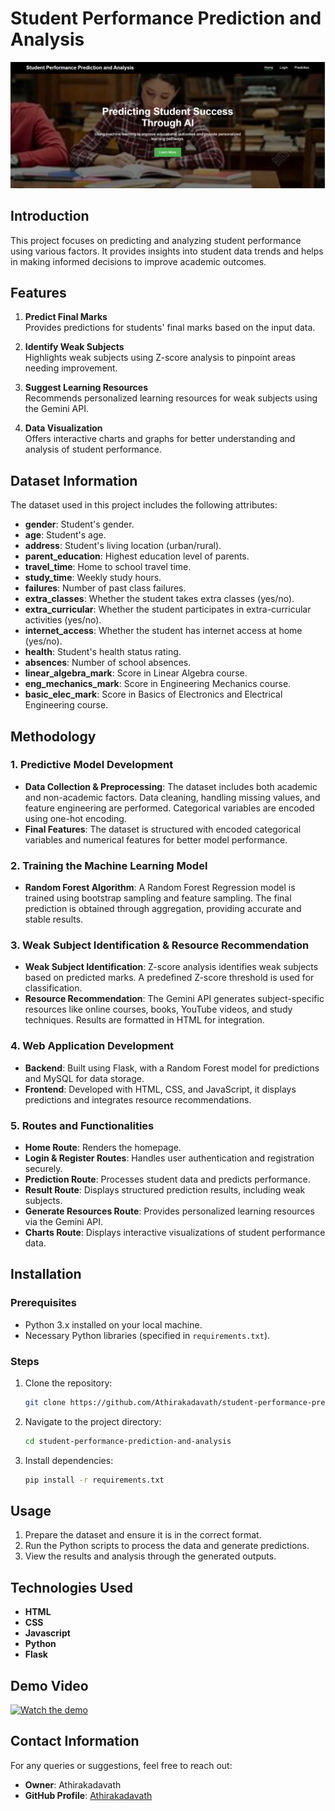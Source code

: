 # Student Performance Prediction and Analysis
![Landing Page](static/landing.png)

## Introduction
This project focuses on predicting and analyzing student performance using various factors. It provides insights into student data trends and helps in making informed decisions to improve academic outcomes.

## Features

1. **Predict Final Marks**  
   Provides predictions for students' final marks based on the input data.

2. **Identify Weak Subjects**  
   Highlights weak subjects using Z-score analysis to pinpoint areas needing improvement.

3. **Suggest Learning Resources**  
   Recommends personalized learning resources for weak subjects using the Gemini API.

4. **Data Visualization**  
   Offers interactive charts and graphs for better understanding and analysis of student performance.
   
## Dataset Information
The dataset used in this project includes the following attributes:

- **gender**: Student's gender.
- **age**: Student's age.
- **address**: Student's living location (urban/rural).
- **parent_education**: Highest education level of parents.
- **travel_time**: Home to school travel time.
- **study_time**: Weekly study hours.
- **failures**: Number of past class failures.
- **extra_classes**: Whether the student takes extra classes (yes/no).
- **extra_curricular**: Whether the student participates in extra-curricular activities (yes/no).
- **internet_access**: Whether the student has internet access at home (yes/no).
- **health**: Student's health status rating.
- **absences**: Number of school absences.
- **linear_algebra_mark**: Score in Linear Algebra course.
- **eng_mechanics_mark**: Score in Engineering Mechanics course.
- **basic_elec_mark**: Score in Basics of Electronics and Electrical Engineering course.

## Methodology

### 1. Predictive Model Development
- **Data Collection & Preprocessing**: The dataset includes both academic and non-academic factors. Data cleaning, handling missing values, and feature engineering are performed. Categorical variables are encoded using one-hot encoding.
- **Final Features**: The dataset is structured with encoded categorical variables and numerical features for better model performance.

### 2. Training the Machine Learning Model
- **Random Forest Algorithm**: A Random Forest Regression model is trained using bootstrap sampling and feature sampling. The final prediction is obtained through aggregation, providing accurate and stable results.

### 3. Weak Subject Identification & Resource Recommendation
- **Weak Subject Identification**: Z-score analysis identifies weak subjects based on predicted marks. A predefined Z-score threshold is used for classification.
- **Resource Recommendation**: The Gemini API generates subject-specific resources like online courses, books, YouTube videos, and study techniques. Results are formatted in HTML for integration.

### 4. Web Application Development
- **Backend**: Built using Flask, with a Random Forest model for predictions and MySQL for data storage.
- **Frontend**: Developed with HTML, CSS, and JavaScript, it displays predictions and integrates resource recommendations.

### 5. Routes and Functionalities
- **Home Route**: Renders the homepage.
- **Login & Register Routes**: Handles user authentication and registration securely.
- **Prediction Route**: Processes student data and predicts performance.
- **Result Route**: Displays structured prediction results, including weak subjects.
- **Generate Resources Route**: Provides personalized learning resources via the Gemini API.
- **Charts Route**: Displays interactive visualizations of student performance data.

## Installation

### Prerequisites
- Python 3.x installed on your local machine.
- Necessary Python libraries (specified in `requirements.txt`).

### Steps
1. Clone the repository:
   ```bash
   git clone https://github.com/Athirakadavath/student-performance-prediction-and-analysis.git
   ```
2. Navigate to the project directory:
   ```bash
   cd student-performance-prediction-and-analysis
   ```
3. Install dependencies:
   ```bash
   pip install -r requirements.txt
   ```

## Usage
1. Prepare the dataset and ensure it is in the correct format.
2. Run the Python scripts to process the data and generate predictions.
3. View the results and analysis through the generated outputs.

## Technologies Used
- **HTML**
- **CSS**
- **Javascript**
- **Python**
- **Flask**

## Demo Video
[![Watch the demo](https://img.youtube.com/vi/5CVn9qJ1kPA/0.jpg)](https://youtu.be/5CVn9qJ1kPA)

 
## Contact Information
For any queries or suggestions, feel free to reach out:
- **Owner**: Athirakadavath
- **GitHub Profile**: [Athirakadavath](https://github.com/Athirakadavath)
